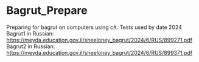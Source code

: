 # Bagrut_Prepare
Preparing for bagrut on computers using c#. Tests used by date 2024
Bagrut1 in Russian: https://meyda.education.gov.il/sheeloney_bagrut/2024/6/RUS/899271.pdf
Bagrut2 in Russian: https://meyda.education.gov.il/sheeloney_bagrut/2024/6/RUS/899371.pdf
